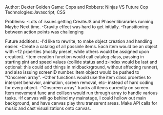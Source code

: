 Author: Dexter Golden
Game: Cops and Robbers: Ninjas VS Future Cop
Technologies:Javascript; CSS

Problems:
-Lots of issues getting CreateJS and Phaser librararies running. Maybe Next time.
-Gravity effect was hard to get initially.
-Transitioning between action points was challenging

Future additions:
-I'd like to rewrite, to make object creation and handling easier.
  -Create a catalog of all possinle items. Each item would be an object with ~12 prperties (mostly preset, while others would be assigned upon creation).
  -Item creation function would call catalog class, passing in starting pint and speed values (collide status and z-index would be last and optional: this could add things in midbackrground, without affecting runner), and also issuing screenID number. Item object would be pushed to "Onscreen array".
  -Other functions would use the item class proerties to interpret behavior, animation, screen removal, etc- instead of hard coding for every object.
  -"Onscreen array" tracks all items currently on screen. Item movement func and collison would run through array to handle various tasks.
-If canvas will go behind my mainstage, I could hollow out main background, and have canvas play thru transarent areas. Make API calls  for music and cast visualizations onto canvas. 
